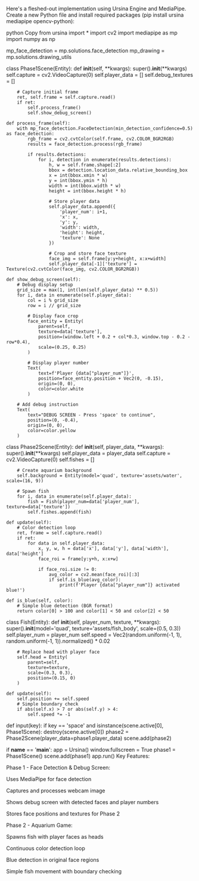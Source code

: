 Here's a fleshed-out implementation using Ursina Engine and MediaPipe. Create a new Python file and install required packages (pip install ursina mediapipe opencv-python):

python
Copy
from ursina import *
import cv2
import mediapipe as mp
import numpy as np

mp_face_detection = mp.solutions.face_detection
mp_drawing = mp.solutions.drawing_utils

class Phase1Scene(Entity):
    def __init__(self, **kwargs):
        super().__init__(**kwargs)
        self.capture = cv2.VideoCapture(0)
        self.player_data = []
        self.debug_textures = []
        
        # Capture initial frame
        ret, self.frame = self.capture.read()
        if ret:
            self.process_frame()
            self.show_debug_screen()

    def process_frame(self):
        with mp_face_detection.FaceDetection(min_detection_confidence=0.5) as face_detection:
            rgb_frame = cv2.cvtColor(self.frame, cv2.COLOR_BGR2RGB)
            results = face_detection.process(rgb_frame)

            if results.detections:
                for i, detection in enumerate(results.detections):
                    h, w = self.frame.shape[:2]
                    bbox = detection.location_data.relative_bounding_box
                    x = int(bbox.xmin * w)
                    y = int(bbox.ymin * h)
                    width = int(bbox.width * w)
                    height = int(bbox.height * h)
                    
                    # Store player data
                    self.player_data.append({
                        'player_num': i+1,
                        'x': x,
                        'y': y,
                        'width': width,
                        'height': height,
                        'texture': None
                    })
                    
                    # Crop and store face texture
                    face_img = self.frame[y:y+height, x:x+width]
                    self.player_data[-1]['texture'] = Texture(cv2.cvtColor(face_img, cv2.COLOR_BGR2RGB))

    def show_debug_screen(self):
        # Debug display setup
        grid_size = max(1, int(len(self.player_data) ** 0.5))
        for i, data in enumerate(self.player_data):
            col = i % grid_size
            row = i // grid_size
            
            # Display face crop
            face_entity = Entity(
                parent=self,
                texture=data['texture'],
                position=(window.left + 0.2 + col*0.3, window.top - 0.2 - row*0.4),
                scale=(0.25, 0.25)
            )
            
            # Display player number
            Text(
                text=f'Player {data["player_num"]}',
                position=face_entity.position + Vec2(0, -0.15),
                origin=(0, 0),
                color=color.white
            )

        # Add debug instruction
        Text(
            text="DEBUG SCREEN - Press 'space' to continue",
            position=(0, -0.4),
            origin=(0, 0),
            color=color.yellow
        )

class Phase2Scene(Entity):
    def __init__(self, player_data, **kwargs):
        super().__init__(**kwargs)
        self.player_data = player_data
        self.capture = cv2.VideoCapture(0)
        self.fishes = []
        
        # Create aquarium background
        self.background = Entity(model='quad', texture='assets/water', scale=(16, 9))
        
        # Spawn fish
        for i, data in enumerate(self.player_data):
            fish = Fish(player_num=data['player_num'], texture=data['texture'])
            self.fishes.append(fish)

    def update(self):
        # Color detection loop
        ret, frame = self.capture.read()
        if ret:
            for data in self.player_data:
                x, y, w, h = data['x'], data['y'], data['width'], data['height']
                face_roi = frame[y:y+h, x:x+w]
                
                if face_roi.size != 0:
                    avg_color = cv2.mean(face_roi)[:3]
                    if self.is_blue(avg_color):
                        print(f'Player {data["player_num"]} activated blue!')

    def is_blue(self, color):
        # Simple blue detection (BGR format)
        return color[0] > 100 and color[1] < 50 and color[2] < 50

class Fish(Entity):
    def __init__(self, player_num, texture, **kwargs):
        super().__init__(model='quad', texture='assets/fish_body', scale=(0.5, 0.3))
        self.player_num = player_num
        self.speed = Vec2(random.uniform(-1, 1), random.uniform(-1, 1)).normalized() * 0.02
        
        # Replace head with player face
        self.head = Entity(
            parent=self,
            texture=texture,
            scale=(0.3, 0.3),
            position=(0.15, 0)
        )

    def update(self):
        self.position += self.speed
        # Simple boundary check
        if abs(self.x) > 7 or abs(self.y) > 4:
            self.speed *= -1

def input(key):
    if key == 'space' and isinstance(scene.active[0], Phase1Scene):
        destroy(scene.active[0])
        phase2 = Phase2Scene(player_data=phase1.player_data)
        scene.add(phase2)

if __name__ == '__main__':
    app = Ursina()
    window.fullscreen = True
    phase1 = Phase1Scene()
    scene.add(phase1)
    app.run()
Key Features:

Phase 1 - Face Detection & Debug Screen:

Uses MediaPipe for face detection

Captures and processes webcam image

Shows debug screen with detected faces and player numbers

Stores face positions and textures for Phase 2

Phase 2 - Aquarium Game:

Spawns fish with player faces as heads

Continuous color detection loop

Blue detection in original face regions

Simple fish movement with boundary checking